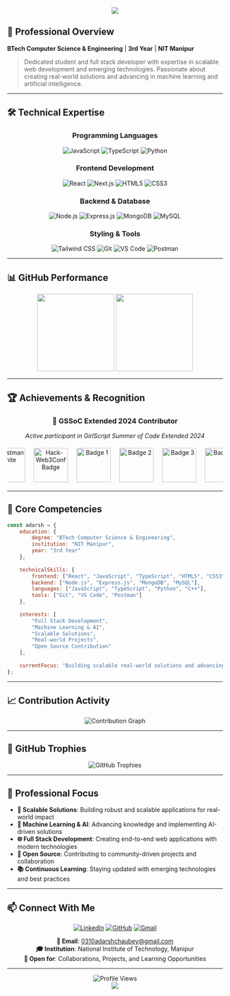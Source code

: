 
<div align="center">
<img 
  src="https://capsule-render.vercel.app/api?type=waving&color=0:00D9FF,50:0080FF,100:0040FF&height=200&section=header&text=Adarsh%20Chaubey&fontSize=50&fontColor=FFFFFF&animation=fadeIn&fontAlignY=35&desc=Student%20%7C%20Full%20Stack%20Developer%20%7C%20Gen.%20AI&descAlignY=55&descSize=18" 
/>

</div>

## 🎯 Professional Overview

**BTech Computer Science & Engineering** | **3rd Year** | **NIT Manipur**

> Dedicated student and full stack developer with expertise in scalable web development and emerging technologies. Passionate about creating real-world solutions and advancing in machine learning and artificial intelligence.

---

## 🛠️ Technical Expertise

<div align="center">

### Programming Languages
![JavaScript](https://img.shields.io/badge/JavaScript-F7DF1E?style=for-the-badge&logo=javascript&logoColor=black)
![TypeScript](https://img.shields.io/badge/TypeScript-3178C6?style=for-the-badge&logo=typescript&logoColor=white)
![Python](https://img.shields.io/badge/Python-3776AB?style=for-the-badge&logo=python&logoColor=white)


### Frontend Development
![React](https://img.shields.io/badge/React-61DAFB?style=for-the-badge&logo=react&logoColor=black)
![Next.js](https://img.shields.io/badge/Next.js-000000?style=for-the-badge&logo=nextdotjs&logoColor=white)
![HTML5](https://img.shields.io/badge/HTML5-E34F26?style=for-the-badge&logo=html5&logoColor=white)
![CSS3](https://img.shields.io/badge/CSS3-1572B6?style=for-the-badge&logo=css3&logoColor=white)

### Backend & Database
![Node.js](https://img.shields.io/badge/Node.js-339933?style=for-the-badge&logo=nodedotjs&logoColor=white)
![Express.js](https://img.shields.io/badge/Express.js-000000?style=for-the-badge&logo=express&logoColor=white)
![MongoDB](https://img.shields.io/badge/MongoDB-47A248?style=for-the-badge&logo=mongodb&logoColor=white)
![MySQL](https://img.shields.io/badge/MySQL-4479A1?style=for-the-badge&logo=mysql&logoColor=white)

### Styling & Tools
![Tailwind CSS](https://img.shields.io/badge/Tailwind_CSS-38B2AC?style=for-the-badge&logo=tailwind-css&logoColor=white)
![Git](https://img.shields.io/badge/Git-F05032?style=for-the-badge&logo=git&logoColor=white)
![VS Code](https://img.shields.io/badge/VS_Code-007ACC?style=for-the-badge&logo=visual-studio-code&logoColor=white)
![Postman](https://img.shields.io/badge/Postman-FF6C37?style=for-the-badge&logo=postman&logoColor=white)

</div>

---

## 📊 GitHub Performance

<div align="center">
  <img height="180em" src="https://github-readme-stats.vercel.app/api?username=Adarsh-Chaubey03&show_icons=true&theme=tokyonight&include_all_commits=true&count_private=true&hide_border=true" />
  <img height="180em" src="https://github-readme-stats.vercel.app/api/top-langs/?username=Adarsh-Chaubey03&layout=compact&theme=tokyonight&hide_border=true&langs_count=8" />
</div>


---

## 🏆 Achievements & Recognition

<div align="center">

### 🌟 GSSoC Extended 2024 Contributor
*Active participant in GirlScript Summer of Code Extended 2024*
<div style="display: flex; justify-content: center; align-items: center; gap: 20px; margin: 20px 0; flex-wrap: nowrap; overflow-x: auto;">
  <img src="https://raw.githubusercontent.com/GSSoC24/Postman-Challenge/main/docs/assets/Postman%20White.png" alt="Postman White" style="height: 80px;" />
  <img src="https://raw.githubusercontent.com/GSSoC24/Hack-Web3Conf/refs/heads/main/assets/Hack-Web3Conf%202024%20Badge%20(2).png" alt="Hack-Web3Conf Badge" style="height: 80px;" />
  <img src="https://raw.githubusercontent.com/GSSoC24/Postman-Challenge/main/docs/assets/1.png" alt="Badge 1" style="height: 80px;" />
  <img src="https://raw.githubusercontent.com/GSSoC24/Postman-Challenge/main/docs/assets/2.png" alt="Badge 2" style="height: 80px;" />
  <img src="https://raw.githubusercontent.com/GSSoC24/Postman-Challenge/main/docs/assets/3.png" alt="Badge 3" style="height: 80px;" />
  <img src="https://raw.githubusercontent.com/GSSoC24/Postman-Challenge/main/docs/assets/4.png" alt="Badge 4" style="height: 80px;" />
</div>


</div>

---

## 🎯 Core Competencies

```javascript
const adarsh = {
    education: {
        degree: "BTech Computer Science & Engineering",
        institution: "NIT Manipur",
        year: "3rd Year"
    },
    
    technicalSkills: {
        frontend: ["React", "JavaScript", "TypeScript", "HTML5", "CSS3", "Tailwind CSS"],
        backend: ["Node.js", "Express.js", "MongoDB", "MySQL"],
        languages: ["JavaScript", "TypeScript", "Python", "C++"],
        tools: ["Git", "VS Code", "Postman"]
    },
    
    interests: [
        "Full Stack Development",
        "Machine Learning & AI",
        "Scalable Solutions",
        "Real-world Projects",
        "Open Source Contribution"
    ],
    
    currentFocus: "Building scalable real-world solutions and advancing in machine learning and AI"
};
```

---

## 📈 Contribution Activity

<div align="center">
  <img src="https://github-readme-activity-graph.vercel.app/graph?username=Adarsh-Chaubey03&custom_title=Annual%20Contribution%20Graph&bg_color=1A1B27&color=00D9FF&line=00D9FF&point=FFFFFF&area_color=00D9FF&title_color=FFFFFF&area=true&hide_border=true" alt="Contribution Graph" />
</div>

---

## 🏅 GitHub Trophies

<div align="center">
  <img src="https://github-profile-trophy.vercel.app/?username=Adarsh-Chaubey03&theme=tokyonight&no-frame=true&no-bg=true&margin-w=4&row=2&column=4" alt="GitHub Trophies" />
</div>

---

## 💼 Professional Focus

- **🚀 Scalable Solutions**: Building robust and scalable applications for real-world impact
- **🤖 Machine Learning & AI**: Advancing knowledge and implementing AI-driven solutions
- **🌐 Full Stack Development**: Creating end-to-end web applications with modern technologies
- **🔧 Open Source**: Contributing to community-driven projects and collaboration
- **📚 Continuous Learning**: Staying updated with emerging technologies and best practices

---

## 📫 Connect With Me

<div align="center">

[![LinkedIn](https://img.shields.io/badge/LinkedIn-0077B5?style=for-the-badge&logo=linkedin&logoColor=white)](https://www.linkedin.com/in/adarsh-chaubey/)
[![GitHub](https://img.shields.io/badge/GitHub-100000?style=for-the-badge&logo=github&logoColor=white)](https://github.com/Adarsh-Chaubey03)
[![Gmail](https://img.shields.io/badge/Gmail-D14836?style=for-the-badge&logo=gmail&logoColor=white)](mailto:0310adarshchaubey@gmail.com)

**📧 Email**: 0310adarshchaubey@gmail.com  
**🎓 Institution**: National Institute of Technology, Manipur  
**💼 Open for**: Collaborations, Projects, and Learning Opportunities

</div>

---

<div align="center">
  <img src="https://komarev.com/ghpvc/?username=Adarsh-Chaubey03&label=Profile%20Views&color=00D9FF&style=for-the-badge" alt="Profile Views" />
</div>

<div align="center">
  <img src="https://capsule-render.vercel.app/api?type=waving&color=0:00D9FF,50:0080FF,100:0040FF&height=120&section=footer&animation=fadeIn" />
</div>
